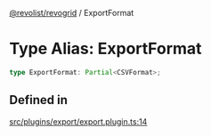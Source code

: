 [@revolist/revogrid](README.md) / ExportFormat

# Type Alias: ExportFormat

```ts
type ExportFormat: Partial<CSVFormat>;
```

## Defined in

[src/plugins/export/export.plugin.ts:14](https://github.com/revolist/revogrid/blob/7c04a51ec5214ac7292502c14a49e3fb70d452cb/src/plugins/export/export.plugin.ts#L14)
